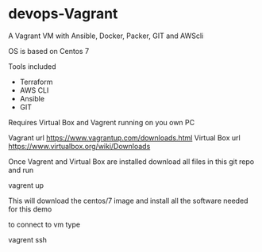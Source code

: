 # devops-Vagrant
A Vagrant VM with Ansible, Docker, Packer, GIT and AWScli 

OS is based on Centos 7 

Tools included

* Terraform
* AWS CLI
* Ansible
* GIT

Requires Virtual Box and Vagrent running on you own PC 

Vagrant url https://www.vagrantup.com/downloads.html
Virtual Box url https://www.virtualbox.org/wiki/Downloads

Once Vagrent and Virtual Box are installed 
download all files in this git repo and run 

vagrent up 

This will download the centos/7 image and install all the software needed for this demo 

to connect to vm type 

vagrent ssh 
